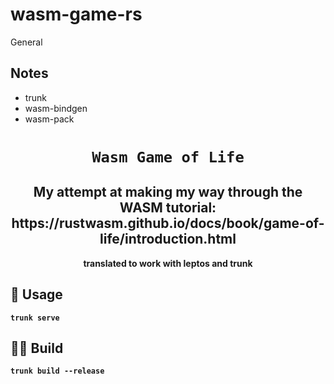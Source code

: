 # wasm-game-rs
General 

## Notes
* trunk
* wasm-bindgen
* wasm-pack

<div align="center">
  <h1><code>Wasm Game of Life</code></h1>
  <h2> My attempt at making my way through the WASM tutorial: https://rustwasm.github.io/docs/book/game-of-life/introduction.html </h2>
  <strong>
  <p>
    translated to work with leptos and trunk
  </p>
</div>

## 🚴 Usage
`trunk serve`

## 🚴‍♀️ Build
`trunk build --release`
